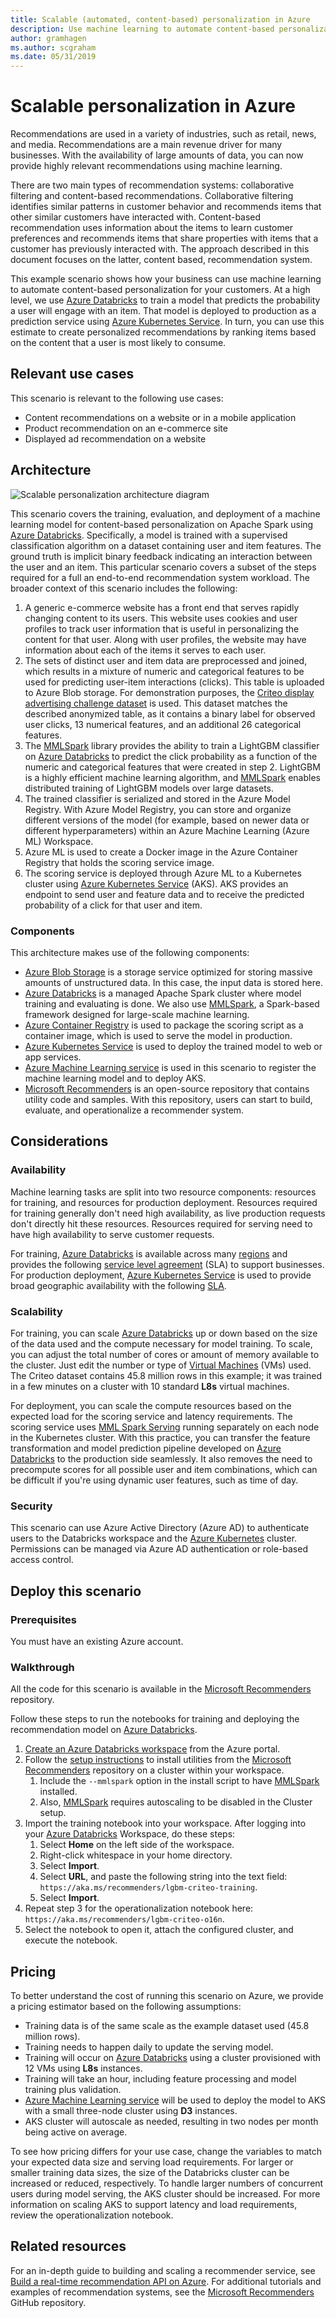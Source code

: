 ```yaml
---
title: Scalable (automated, content-based) personalization in Azure
description: Use machine learning to automate content-based personalization for customers.
author: gramhagen
ms.author: scgraham
ms.date: 05/31/2019
---
```

# Scalable personalization in Azure

Recommendations are used in a variety of industries, such as retail, news, and media. Recommendations are a main revenue driver for many businesses. With the availability of large amounts of data, you can now provide highly relevant recommendations using machine learning.

There are two main types of recommendation systems: collaborative filtering and content-based recommendations. Collaborative filtering identifies similar patterns in customer behavior and recommends items that other similar customers have interacted with. Content-based recommendation uses information about the items to learn customer preferences and recommends items that share properties with items that a customer has previously interacted with. The approach described in this document focuses on the latter, content based, recommendation system.

This example scenario shows how your business can use machine learning to automate content-based personalization for your customers. At a high level, we use [Azure Databricks] to train a model that predicts the probability a user will engage with an item. That model is deployed to production as a prediction service using [Azure Kubernetes Service]. In turn, you can use this estimate to create personalized recommendations by ranking items based on the content that a user is most likely to consume.

## Relevant use cases

This scenario is relevant to the following use cases:

- Content recommendations on a website or in a mobile application
- Product recommendation on an e-commerce site
- Displayed ad recommendation on a website

## Architecture

![Scalable personalization architecture diagram](./media/architecture-scalable-personalization.png)

This scenario covers the training, evaluation, and deployment of a machine learning model for content-based personalization on Apache Spark using [Azure Databricks]. Specifically, a model is trained with a supervised classification algorithm on a dataset containing user and item features. The ground truth is implicit binary feedback indicating an interaction between the user and an item. This particular scenario covers a subset of the steps required for a full an end-to-end recommendation system workload. The broader context of this scenario includes the following:

1. A generic e-commerce website has a front end that serves rapidly changing content to its users. This website uses cookies and user profiles to track user information that is useful in personalizing the content for that user. Along with user profiles, the website may have information about each of the items it serves to each user.
2. The sets of distinct user and item data are preprocessed and joined, which results in a mixture of numeric and categorical features to be used for predicting user-item interactions (clicks). This table is uploaded to Azure Blob storage. For demonstration purposes, the [Criteo display advertising challenge dataset](https://labs.criteo.com/2014/02/download-dataset/) is used. This dataset matches the described anonymized table, as it contains a binary label for observed user clicks, 13 numerical features, and an additional 26 categorical features.
3. The [MMLSpark] library provides the ability to train a LightGBM classifier on [Azure Databricks] to predict the click probability as a function of the numeric and categorical features that were created in step 2. LightGBM is a highly efficient machine learning algorithm, and [MMLSpark] enables distributed training of LightGBM models over large datasets.
4. The trained classifier is serialized and stored in the Azure Model Registry. With Azure Model Registry, you can store and organize different versions of the model (for example, based on newer data or different hyperparameters) within an Azure Machine Learning (Azure ML) Workspace.
5. Azure ML is used to create a Docker image in the Azure Container Registry that holds the scoring service image.
6. The scoring service is deployed through Azure ML to a Kubernetes cluster using [Azure Kubernetes Service] (AKS). AKS provides an endpoint to send user and feature data and to receive the predicted probability of a click for that user and item.

### Components

This architecture makes use of the following components:

- [Azure Blob Storage] is a storage service optimized for storing massive amounts of unstructured data. In this case, the input data is stored here.
- [Azure Databricks] is a managed Apache Spark cluster where model training and evaluating is done. We also use [MMLSpark], a Spark-based framework designed for large-scale machine learning.
- [Azure Container Registry] is used to package the scoring script as a container image, which is used to serve the model in production.
- [Azure Kubernetes Service] is used to deploy the trained model to web or app services.
- [Azure Machine Learning service] is used in this scenario to register the machine learning model and to deploy AKS.
- [Microsoft Recommenders] is an open-source repository that contains utility code and samples. With this repository, users can start to build, evaluate, and operationalize a recommender system.

## Considerations

### Availability

Machine learning tasks are split into two resource components: resources for training, and resources for production deployment. Resources required for training generally don't need high availability, as live production requests don't directly hit these resources. Resources required for serving need to have high availability to serve customer requests.

For training, [Azure Databricks] is available across many [regions](https://docs.azuredatabricks.net/administration-guide/cloud-configurations/regions.html) and provides the following [service level agreement][1] (SLA) to support businesses. For production deployment, [Azure Kubernetes Service] is used to provide broad geographic availability with the following [SLA][1].

### Scalability

For training, you can scale [Azure Databricks] up or down based on the size of the data used and the compute necessary for model training. To scale, you can adjust the total number of cores or amount of memory available to the cluster. Just edit the number or type of [Virtual Machines](https://azure.microsoft.com/pricing/details/virtual-machines/linux/) (VMs) used. The Criteo dataset contains 45.8 million rows in this example; it was trained in a few minutes on a cluster with 10 standard **L8s** virtual machines.

For deployment, you can scale the compute resources based on the expected load for the scoring service and latency requirements. The scoring service uses [MML Spark Serving](https://github.com/Azure/mmlspark/blob/master/docs/mmlspark-serving.md) running separately on each node in the Kubernetes cluster. With this practice, you can transfer the feature transformation and model prediction pipeline developed on [Azure Databricks] to the production side seamlessly. It also removes the need to precompute scores for all possible user and item combinations, which can be difficult if you're using dynamic user features, such as time of day.

### Security

This scenario can use Azure Active Directory (Azure AD) to authenticate users to the Databricks workspace and the [Azure Kubernetes](/azure/aks/concepts-security) cluster. Permissions can be managed via Azure AD authentication or role-based access control.

## Deploy this scenario

### Prerequisites

You must have an existing Azure account.

### Walkthrough

All the code for this scenario is available in the [Microsoft Recommenders] repository.

Follow these steps to run the notebooks for training and deploying the recommendation model on [Azure Databricks].

1. [Create an Azure Databricks workspace](/azure/machine-learning/service/how-to-configure-environment#aml-databricks) from the Azure portal.
2. Follow the [setup instructions](https://github.com/Microsoft/Recommenders/blob/master/SETUP.md#setup-guide-for-azure-databricks) to install utilities from the [Microsoft Recommenders] repository on a cluster within your workspace.
   1. Include the `--mmlspark` option in the install script to have [MMLSpark] installed.
   2. Also, [MMLSpark] requires autoscaling to be disabled in the Cluster setup.
3. Import the training notebook into your workspace. After logging into your [Azure Databricks] Workspace, do these steps:
   1. Select **Home** on the left side of the workspace.
   2. Right-click whitespace in your home directory.
   3. Select **Import**.
   4. Select **URL**, and paste the following string into the text field: `https://aka.ms/recommenders/lgbm-criteo-training`.
   5. Select **Import**.
4. Repeat step 3 for the operationalization notebook here: `https://aka.ms/recommenders/lgbm-criteo-o16n`.
5. Select the notebook to open it, attach the configured cluster, and execute the notebook.

## Pricing

To better understand the cost of running this scenario on Azure, we provide a pricing estimator based on the following assumptions:

- Training data is of the same scale as the example dataset used (45.8 million rows).
- Training needs to happen daily to update the serving model.
- Training will occur on [Azure Databricks] using a cluster provisioned with 12 VMs using **L8s** instances.
- Training will take an hour, including feature processing and model training plus validation.
- [Azure Machine Learning service] will be used to deploy the model to AKS with a small three-node cluster using **D3** instances.
- AKS cluster will autoscale as needed, resulting in two nodes per month being active on average.

To see how pricing differs for your use case, change the variables to match your expected data size and serving load requirements. For larger or smaller training data sizes, the size of the Databricks cluster can be increased or reduced, respectively. To handle larger numbers of concurrent users during model serving, the AKS cluster should be increased. For more information on scaling AKS to support latency and load requirements, review the operationalization notebook.

## Related resources

For an in-depth guide to building and scaling a recommender service, see [Build a real-time recommendation API on Azure](/azure/architecture/reference-architectures/ai/real-time-recommendation). For additional tutorials and examples of recommendation systems, see the [Microsoft Recommenders] GitHub repository.

<!-- links -->
[calculator]: https://azure.com/e/
[availability]: /azure/architecture/checklist/availability
[resource-groups]: /azure/azure-resource-manager/resource-group-overview
[resiliency]: /azure/architecture/resiliency/
[security]: /azure/security/
[scalability]: /azure/architecture/checklist/scalability
[Azure Blob Storage]: https://azure.microsoft.com/services/storage/blobs/
[Azure Databricks]: https://azure.microsoft.com/services/databricks/
[Azure Container Registry]: https://azure.microsoft.com/services/container-registry/
[Azure Kubernetes Service]: https://azure.microsoft.com/services/kubernetes-service/
[Azure Machine Learning Service]: https://azure.microsoft.com/services/machine-learning-service/
[Microsoft Recommenders]: https://github.com/Microsoft/Recommenders
[MMLSpark]: https://aka.ms/spark
[1]: https://azure.microsoft.com/support/legal/sla/databricks/v1_0/
